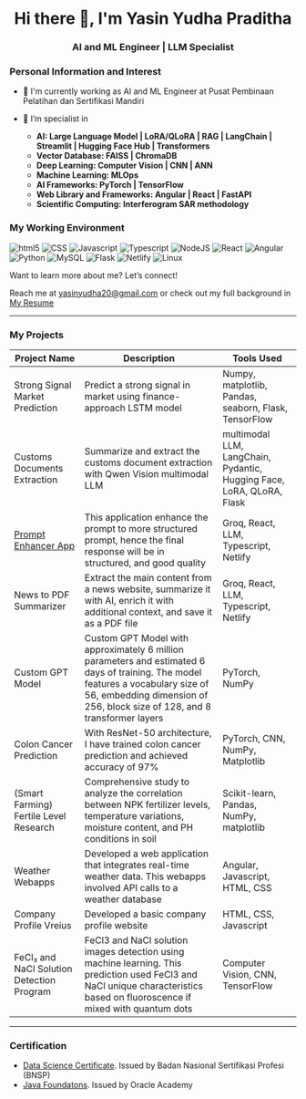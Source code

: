 <h1 align="center"><b>Hi there 👋, I'm Yasin Yudha Praditha</b></h1>

<h3 align="center"><b>AI and ML Engineer | LLM Specialist</b></h3>

<h3>Personal Information and Interest</h3>

- 🔭 I'm currently working as AI and ML Engineer at Pusat Pembinaan Pelatihan dan Sertifikasi Mandiri
- 🧠 I’m specialist in

  - **AI: Large Language Model | LoRA/QLoRA | RAG | LangChain | Streamlit | Hugging Face Hub | Transformers**
  - **Vector Database: FAISS | ChromaDB**
  - **Deep Learning: Computer Vision | CNN | ANN**
  - **Machine Learning: MLOps**
  - **AI Frameworks: PyTorch | TensorFlow**
  - **Web Library and Frameworks: Angular | React | FastAPI**
  - **Scientific Computing: Interferogram SAR methodology**

<h3>My Working Environment</h3>
<p>
  <img alt="html5" src="https://img.shields.io/badge/-HTML5-E34F26?style=flat-square&logo=html5&logoColor=white" />
  <img alt="CSS" src="https://img.shields.io/badge/CSS-563d7c?&style=flat&logo=css3&logoColor=white" />
  <img alt="Javascript" src="https://img.shields.io/badge/JavaScript-323330?style=flat&logo=javascript&logoColor=F7DF1E" />
  <img alt="Typescript" src="https://img.shields.io/badge/TypeScript-3178C6?style=flat&logo=typescript&logoColor=white" />
  <img alt="NodeJS" src="https://img.shields.io/badge/Node.js-339933?style=flat&logo=node.js&logoColor=white" />
  <img alt="React" src="https://img.shields.io/badge/React-61DAFB?style=flat&logo=react&logoColor=black" />
  <img alt="Angular" src="https://img.shields.io/badge/Angular-0F0F11?style=flat&logo=angular&logoColor=white" />
  <img alt="Python" src="https://img.shields.io/badge/Python-3776AB?style=flat&logo=python&logoColor=white" />
  <img alt="MySQL" src="https://img.shields.io/badge/MySQL-4479A1?style=flat&logo=mysql&logoColor=white" />
  <img alt="Flask" src="https://img.shields.io/badge/Flask-000000?style=flat&logo=flask&logoColor=white" />
  <img alt="Netlify" src="https://img.shields.io/badge/Netlify-00C7B7?style=flat&logo=netlify&logoColor=white" />
  <img alt="Linux" src="https://img.shields.io/badge/Linux-FCC624?style=flat&logo=linux&logoColor=black" />
</p>

Want to learn more about me? Let’s connect!

Reach me at yasinyudha20@gmail.com or check out my full background in [My Resume](https://drive.google.com/file/d/1AeJ7v3NNGTTOf9Xcc3SKilC11trgmhNg/view?usp=sharing)

---

<h3>My Projects</h3>

| Project Name | Description | Tools Used |
|--------------|-------------|------------|
| Strong Signal Market Prediction | Predict a strong signal in market using finance-approach LSTM model | Numpy, matplotlib, Pandas, seaborn, Flask, TensorFlow |
| Customs Documents Extraction | Summarize and extract the customs document extraction with Qwen Vision multimodal LLM | multimodal LLM, LangChain, Pydantic, Hugging Face, LoRA, QLoRA, Flask |
| [Prompt Enhancer App](https://github.com/Yasinyudha/json-enhancer-app.git) | This application enhance the prompt to more structured prompt, hence the final response will be in structured, and good quality | Groq, React, LLM, Typescript, Netlify |
| News to PDF Summarizer | Extract the main content from a news website, summarize it with AI, enrich it with additional context, and save it as a PDF file | Groq, React, LLM, Typescript, Netlify |
| Custom GPT Model | Custom GPT Model with approximately 6 million parameters and estimated 6 days of training. The model features a vocabulary size of 56, embedding dimension of 256, block size of 128, and 8 transformer layers | PyTorch, NumPy |
| Colon Cancer Prediction | With ResNet-50 architecture, I have trained colon cancer prediction and achieved accuracy of 97% | PyTorch, CNN, NumPy, Matplotlib |
| (Smart Farming) Fertile Level Research | Comprehensive study to analyze the correlation between NPK fertilizer levels, temperature variations, moisture content, and PH conditions in soil | Scikit-learn, Pandas, NumPy, matplotlib |
| Weather Webapps | Developed a web application that integrates real-time weather data. This webapps involved API calls to a weather database | Angular, Javascript, HTML, CSS |
| Company Profile Vreius | Developed a basic company profile website | HTML, CSS, Javascript |
| FeCl₃ and NaCl Solution Detection Program | FeCl3 and NaCl solution images detection using machine learning. This prediction used FeCl3 and NaCl unique characteristics based on fluoroscence if mixed with quantum dots | Computer Vision, CNN, TensorFlow |

---

<h3>Certification</h3>

- [Data Science Certificate](https://drive.google.com/file/d/1wnoYA4Bgt4rfsFal45OER3A-cAdTHVmH/view?usp=sharing). Issued by Badan Nasional Sertifikasi Profesi (BNSP)
- [Java Foundatons](https://drive.google.com/file/d/1wnoYA4Bgt4rfsFal45OER3A-cAdTHVmH/view?usp=sharing). Issued by Oracle Academy

